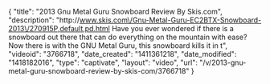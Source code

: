 {
    "title": "2013 Gnu Metal Guru Snowboard Review By Skis.com",
    "description": "http:\/\/www.skis.com\/Gnu-Metal-Guru-EC2BTX-Snowboard-2013\/270915P,default,pd.html  Have you ever wondered if there is a snowboard out there that can do everything on the mountain with ease? Now there is with the GNU Metal Guru, this snowboard kills it in t",
    "videoid": "3766718",
    "date_created": "1411361218",
    "date_modified": "1418182016",
    "type": "captivate",
    "layout": "video",
    "url": "\/v\/2013-gnu-metal-guru-snowboard-review-by-skis-com\/3766718"
}